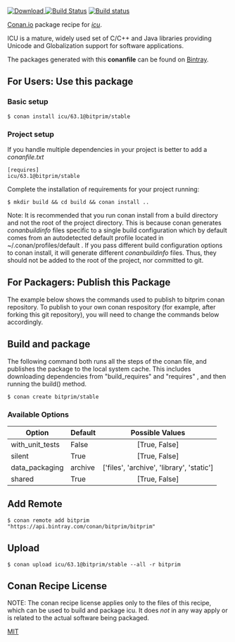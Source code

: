 [![Download](https://api.bintray.com/packages/bitprim/bitprim/icu%3Abitprim/images/download.svg) ](https://bintray.com/bitprim/bitprim/icu%3Abitprim/_latestVersion)
[![Build Status](https://travis-ci.org/bitprim/conan-icu.svg?branch=stable%2F63.1)](https://travis-ci.org/bitprim/conan-icu)
[![Build status](https://ci.appveyor.com/api/projects/status/github/bitprim/conan-icu?branch=stable%2F63.1&svg=true)](https://ci.appveyor.com/project/bitprim/conan-icu)

[Conan.io](https://conan.io) package recipe for [*icu*](http://site.icu-project.org).

ICU is a mature, widely used set of C/C++ and Java libraries providing Unicode and Globalization support for software applications.

The packages generated with this **conanfile** can be found on [Bintray](https://bintray.com/bitprim/bitprim/icu%3Abitprim).

## For Users: Use this package

### Basic setup

    $ conan install icu/63.1@bitprim/stable

### Project setup

If you handle multiple dependencies in your project is better to add a *conanfile.txt*

    [requires]
    icu/63.1@bitprim/stable


Complete the installation of requirements for your project running:

    $ mkdir build && cd build && conan install ..

Note: It is recommended that you run conan install from a build directory and not the root of the project directory.  This is because conan generates *conanbuildinfo* files specific to a single build configuration which by default comes from an autodetected default profile located in ~/.conan/profiles/default .  If you pass different build configuration options to conan install, it will generate different *conanbuildinfo* files.  Thus, they should not be added to the root of the project, nor committed to git.

## For Packagers: Publish this Package

The example below shows the commands used to publish to bitprim conan repository. To publish to your own conan respository (for example, after forking this git repository), you will need to change the commands below accordingly.

## Build and package

The following command both runs all the steps of the conan file, and publishes the package to the local system cache.  This includes downloading dependencies from "build_requires" and "requires" , and then running the build() method.

    $ conan create bitprim/stable


### Available Options
| Option        | Default | Possible Values  |
| ------------- |:----------------- |:------------:|
| with_unit_tests      | False |  [True, False] |
| silent      | True |  [True, False] |
| data_packaging      | archive |  ['files', 'archive', 'library', 'static'] |
| shared      | True |  [True, False] |

## Add Remote

    $ conan remote add bitprim "https://api.bintray.com/conan/bitprim/bitprim"

## Upload

    $ conan upload icu/63.1@bitprim/stable --all -r bitprim


## Conan Recipe License

NOTE: The conan recipe license applies only to the files of this recipe, which can be used to build and package icu.
It does *not* in any way apply or is related to the actual software being packaged.

[MIT](https://github.com/bitprim/conan-icu.git/blob/stable/63.1/LICENSE.md)

